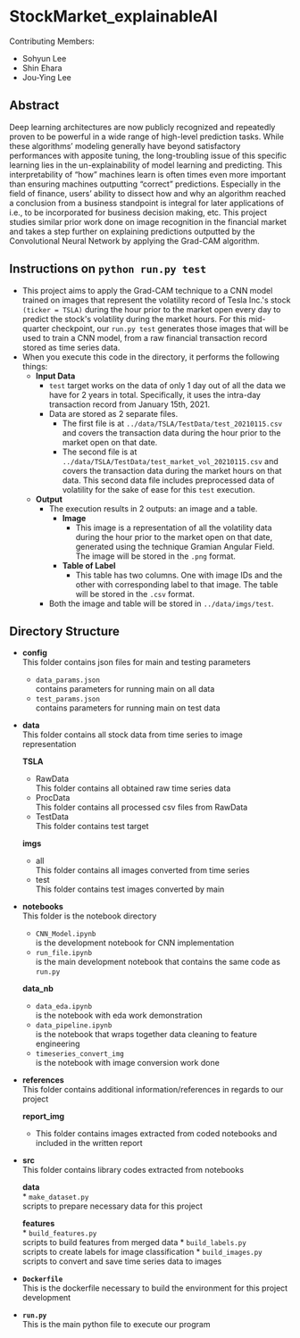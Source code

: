 # StockMarket_explainableAI
Contributing Members: 
- Sohyun Lee
- Shin Ehara
- Jou-Ying Lee

## Abstract
Deep learning architectures are now publicly recognized and repeatedly proven to be powerful in a wide range of high-level prediction tasks. While these algorithms’ modeling generally have beyond satisfactory performances with apposite tuning, the long-troubling issue of this specific learning lies in the un-explainability of model learning and predicting. This interpretability of “how” machines learn is often times even more important than ensuring machines outputting “correct” predictions. Especially in the field of finance, users’ ability to dissect how and why an algorithm reached a conclusion from a business standpoint is integral for later applications of i.e., to be incorporated for business decision making, etc. This project studies similar prior work done on image recognition in the financial market and takes a step further on explaining predictions outputted by the Convolutional Neural Network by applying the Grad-CAM algorithm. 

## Instructions on `python run.py test`
* This project aims to apply the Grad-CAM technique to a CNN model trained on images that represent the volatility record of Tesla Inc.'s stock `(ticker = TSLA)` during the hour prior to the market open every day to predict the stock's volatility during the market hours. For this mid-quarter checkpoint, our `run.py test` generates those images that will be used to train a CNN model, from a raw financial transaction record stored as time series data.
* When you execute this code in the directory, it performs the following things:
	* **Input Data**
		* `test` target works on the data of only 1 day out of all the data we have for 2 years in total. Specifically, it uses the intra-day transaction record from January 15th, 2021.
		* Data are stored as 2 separate files.
			* The first file is at `../data/TSLA/TestData/test_20210115.csv` and covers the transaction data during the hour prior to the market open on that date.
			* The second file is at `../data/TSLA/TestData/test_market_vol_20210115.csv` and covers the transaction data during the market hours on that data. This second data file includes preprocessed data of volatility for the sake of ease for this `test` execution.
	* **Output**
		* The execution results in 2 outputs: an image and a table.
			* **Image**
				* This image is a representation of all the volatility data during the hour prior to the market open on that date, generated using the technique Gramian Angular Field. The image will be stored in the `.png` format.
			* **Table of Label**
				* This table has two columns. One with image IDs and the other with corresponding label to that image. The table will be stored in the `.csv` format.
		* Both the image and table will be stored in `../data/imgs/test`.

## Directory Structure
* **config**</br>
	This folder contains json files for main and testing parameters
	* `data_params.json`</br>contains parameters for running main on all data
	* `test_params.json`</br>contains parameters for running main on test data
* **data**</br>
	This folder contains all stock data from time series to image representation</br>
	
	**TSLA**</br>
	* RawData</br> This folder contains all obtained raw time series data
	* ProcData</br>This folder contains all processed csv files from RawData
	* TestData</br> This folder contains test target
	
	**imgs**</br>
	* all</br> This folder contains all images converted from time series
	* test</br> This folder contains test images converted by main
* **notebooks**</br>
	This folder is the notebook directory
	
	* `CNN_Model.ipynb`</br>is the development notebook for CNN implementation
	* `run_file.ipynb`</br>is the main development notebook that contains the same code as `run.py`
	
	**data_nb**</br>
	* `data_eda.ipynb`</br>is the notebook with eda work demonstration
	* `data_pipeline.ipynb`</br>is the notebook that wraps together data cleaning to feature engineering
	* `timeseries_convert_img`</br>is the notebook with image conversion work done
* **references**</br>
	This folder contains additional information/references in regards to our project
	
	**report_img**</br>
	* This folder contains images extracted from coded notebooks and included in the written report
* **src**</br>
	This folder contains library codes extracted from notebooks

	**data**</br>
		* `make_dataset.py`</br>scripts to prepare necessary data for this project
		
	**features**</br>
		* `build_features.py`</br>scripts to build features from merged data
		* `build_labels.py`</br>scripts to create labels for image classification
		* `build_images.py`</br>scripts to convert and save time series data to images
* **`Dockerfile`**</br>
	This is the dockerfile necessary to build the environment for this project development
* **`run.py`**</br>
	This is the main python file to execute our program
